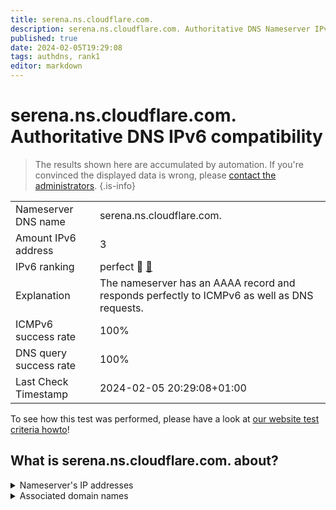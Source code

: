 ```yaml
---
title: serena.ns.cloudflare.com.
description: serena.ns.cloudflare.com. Authoritative DNS Nameserver IPv6 compatibility
published: true
date: 2024-02-05T19:29:08
tags: authdns, rank1
editor: markdown
---
```


# serena.ns.cloudflare.com. Authoritative DNS IPv6 compatibility

> The results shown here are accumulated by automation. If you're convinced the displayed data is wrong, please [contact the administrators](/howto/chat). 
{.is-info}




|   |   |
| - | - |
| Nameserver DNS name | serena.ns.cloudflare.com.
| Amount IPv6 address | 3
| IPv6 ranking | perfect :1st_place_medal: [🔗](/howto/ranking) |
| Explanation | The nameserver has an AAAA record and responds perfectly to ICMPv6 as well as DNS requests. |
| ICMPv6 success rate | 100%|
| DNS query success rate | 100% |
| Last Check Timestamp | 2024-02-05 20:29:08+01:00 |

To see how this test was performed, please have a look at [our website test criteria howto](/howto/testcriteria/authdns)!


## What is serena.ns.cloudflare.com. about?




<details>
<summary>Nameserver's IP addresses</summary>

2803:f800:50::6ca2:c0dc

2a06:98c1:50::ac40:20dc

2606:4700:50::adf5:3adc

</details>



<details>
<summary>Associated domain names</summary>

www.kanopy.com

</details>
